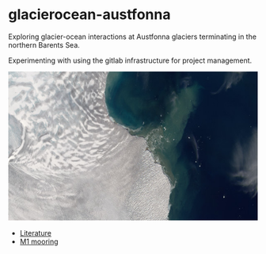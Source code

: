 # glacierocean-austfonna

Exploring glacier-ocean interactions at Austfonna glaciers terminating in the northern Barents Sea.

Experimenting with using the gitlab infrastructure for project management.

<img src="images/austf.PNG"  width="605" height="300">


- [Literature](literature/literature.md)
- [M1 mooring](M1_mooring/m1_mooring.md)
